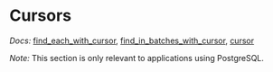 # Cursors

*Docs:* [find_each_with_cursor](https://www.rubydoc.info/gems/occams-record/OccamsRecord%2FBatches%2FCursorHelpers:find_each_with_cursor), [find_in_batches_with_cursor](https://www.rubydoc.info/gems/occams-record/OccamsRecord%2FBatches%2FCursorHelpers:find_in_batches_with_cursor), [cursor](https://www.rubydoc.info/gems/occams-record/OccamsRecord%2FQuery:cursor)

*Note:* This section is only relevant to applications using PostgreSQL.
